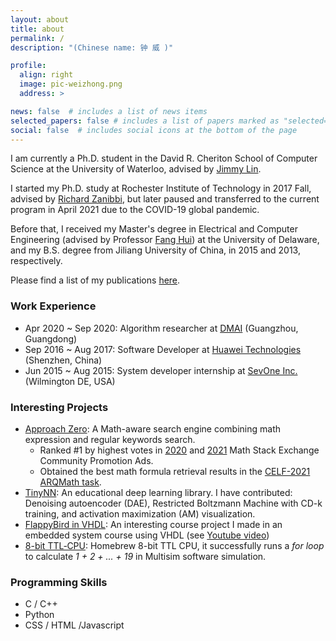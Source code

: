 ```yaml
---
layout: about
title: about
permalink: /
description: "(Chinese name: 钟 威 )"

profile:
  align: right
  image: pic-weizhong.png
  address: >

news: false  # includes a list of news items
selected_papers: false # includes a list of papers marked as "selected={true}"
social: false  # includes social icons at the bottom of the page
---
```

I am currently a Ph.D. student in the David R. Cheriton School of Computer Science at the University of Waterloo, advised by [Jimmy Lin](https://cs.uwaterloo.ca/~jimmylin/index.html).

I started my Ph.D. study at Rochester Institute of Technology in 2017 Fall, advised by [Richard Zanibbi](https://www.cs.rit.edu/~rlaz/), but later paused and transferred to the current program in April 2021 due to the COVID-19 global pandemic.

Before that, I received my Master's degree in Electrical and Computer Engineering (advised by Professor [Fang Hui](https://www.eecis.udel.edu/~hfang/)) at the University of Delaware, and my B.S. degree from Jiliang University of China, in 2015 and 2013, respectively.

Please find a list of my publications [here](/publications/).

### Work Experience
* Apr 2020 ~ Sep 2020: Algorithm researcher at [DMAI](https://www.dm-ai.com/introduction/) (Guangzhou, Guangdong)
* Sep 2016 ~ Aug 2017: Software Developer at [Huawei Technologies](https://www.huawei.com/en) (Shenzhen, China)
* Jun 2015 ~ Aug 2015: System developer internship at [SevOne Inc.](https://www.sevone.com/) (Wilmington DE, USA)

### Interesting Projects
* [Approach Zero](https://approach0.xyz/docs/): A Math-aware search engine combining math expression and regular keywords search.
	* Ranked #1 by highest votes in [2020](https://math.meta.stackexchange.com/questions/31296/community-promotion-ads-2020/31299#31299) and [2021](https://math.meta.stackexchange.com/questions/33720/community-ads-for-2021) Math Stack Exchange Community Promotion Ads.
	* Obtained the best math formula retrieval results in the [CELF-2021 ARQMath task](https://www.dei.unipd.it/~ferro/CLEF-WN-Drafts/CLEF2021).
* [TinyNN](https://github.com/borgwang/tinynn): An educational deep learning library. I have contributed: Denoising autoencoder (DAE), Restricted Boltzmann Machine with CD-k training, and activation maximization (AM) visualization.
* [FlappyBird in VHDL](https://github.com/t-k-/vhdl_flappybird): An interesting course project I made in an embedded system course using VHDL (see [Youtube video](https://www.youtube.com/watch?v=Jn5G29TR8y4))
* [8-bit TTL‑CPU](https://github.com/w32zhong/my-ttl-cpu): Homebrew 8-bit TTL CPU, it successfully runs a *for loop* to calculate *1 + 2 + ... + 19* in Multisim software simulation.

### Programming Skills
* C / C++
* Python
* CSS / HTML /Javascript
